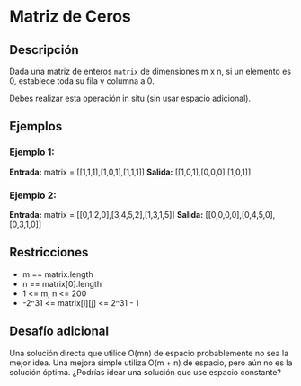 # Matriz de Ceros

## Descripción

Dada una matriz de enteros `matrix` de dimensiones m x n, si un elemento es 0, establece toda su fila y columna a 0.

Debes realizar esta operación in situ (sin usar espacio adicional).

## Ejemplos

### Ejemplo 1:

**Entrada:** matrix = [[1,1,1],[1,0,1],[1,1,1]]
**Salida:** [[1,0,1],[0,0,0],[1,0,1]]

### Ejemplo 2:

**Entrada:** matrix = [[0,1,2,0],[3,4,5,2],[1,3,1,5]]
**Salida:** [[0,0,0,0],[0,4,5,0],[0,3,1,0]]

## Restricciones

- m == matrix.length
- n == matrix[0].length
- 1 <= m, n <= 200
- -2^31 <= matrix[i][j] <= 2^31 - 1

## Desafío adicional

Una solución directa que utilice O(mn) de espacio probablemente no sea la mejor idea.
Una mejora simple utiliza O(m + n) de espacio, pero aún no es la solución óptima.
¿Podrías idear una solución que use espacio constante?